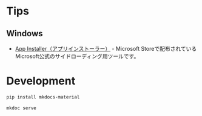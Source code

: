 # Tips

## Windows

- [App Installer（アプリインストーラー）](windows/app-installer.md) - Microsoft Storeで配布されているMicrosoft公式のサイドローディング用ツールです。


# Development

```sh
pip install mkdocs-material
```

```sh
mkdoc serve
```

